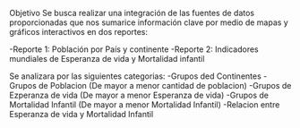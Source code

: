 Objetivo
Se busca realizar una integración de las fuentes de datos proporcionadas que nos sumarice información clave por medio de mapas y gráficos interactivos en dos reportes:

-Reporte 1: Población por País y continente
-Reporte 2: Indicadores mundiales de Esperanza de vida y Mortalidad infantil

Se analizara por las siguientes categorias:
-Grupos ded Continentes
-Grupos de Poblacion (De mayor a menor cantidad de poblacion)
-Grupos de Ezperanza de vida (De mayor a menor Esperanza de vida)
-Grupos de Mortalidad Infantil (De mayor a menor Mortalidad Infantil)
-Relacion entre Esperanza de vida y Mortalidad Infantil
